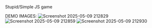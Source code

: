 Stupid/Simple JS game

DEMO IMAGES:
![Screenshot 2025-05-09 212829](https://github.com/user-attachments/assets/302ad0ec-42d9-4e94-befe-5afdbc116ea0)
![Screenshot 2025-05-09 212859](https://github.com/user-attachments/assets/bc63dc09-0b09-408d-ad4d-455e0a036881)
![Screenshot 2025-05-09 212930](https://github.com/user-attachments/assets/dc4cbdcc-52a4-4f12-80e7-e0a4d95024c2)
